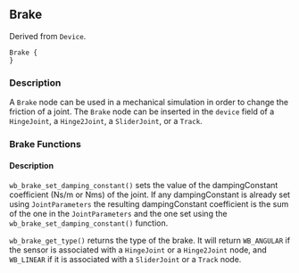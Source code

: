 ## Brake

Derived from `Device`.

```
Brake {
}
```

### Description

A `Brake` node can be used in a mechanical simulation in order to change the
friction of a joint. The `Brake` node can be inserted in the `device` field of a
`HingeJoint`, a `Hinge2Joint`, a `SliderJoint`, or a `Track`.

### Brake Functions

#### Description

`wb_brake_set_damping_constant()` sets the value of the dampingConstant
coefficient (Ns/m or Nms) of the joint. If any dampingConstant is already set
using `JointParameters` the resulting dampingConstant coefficient is the sum of
the one in the `JointParameters` and the one set using the
`wb_brake_set_damping_constant()` function.

`wb_brake_get_type()` returns the type of the brake. It will return `WB_ANGULAR`
if the sensor is associated with a `HingeJoint` or a `Hinge2Joint` node, and
`WB_LINEAR` if it is associated with a `SliderJoint` or a `Track` node.

